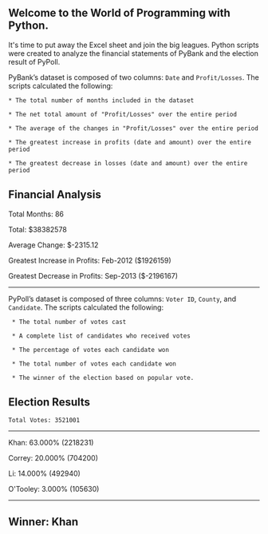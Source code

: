 
## Welcome to the World of Programming with Python.

It's time to put away the Excel sheet and join the big leagues. 
Python scripts were created to analyze the financial statements of PyBank and the election result of PyPoll.

  PyBank’s dataset is composed of two columns: `Date` and `Profit/Losses`.  The scripts calculated the following:
  
    * The total number of months included in the dataset
    
    * The net total amount of "Profit/Losses" over the entire period
    
    * The average of the changes in "Profit/Losses" over the entire period
    
    * The greatest increase in profits (date and amount) over the entire period
    
    * The greatest decrease in losses (date and amount) over the entire period

  Financial Analysis
  ----------------------------
  Total Months: 86
  
  Total: $38382578
  
  Average Change: $-2315.12
  
  Greatest Increase in Profits: Feb-2012 ($1926159)
  
  Greatest Decrease in Profits: Sep-2013 ($-2196167)
  
  
  -------------------------

PyPoll’s dataset is composed of three columns: `Voter ID`, `County`, and `Candidate`.  The scripts calculated the following:

     * The total number of votes cast
     
     * A complete list of candidates who received votes
     
     * The percentage of votes each candidate won
     
     * The total number of votes each candidate won
     
     * The winner of the election based on popular vote.

  Election Results
  -------------------------
    Total Votes: 3521001
  -------------------------
  
   Khan: 63.000% (2218231)
   
   Correy: 20.000% (704200)
   
   Li: 14.000% (492940)
   
   O'Tooley: 3.000% (105630)
      
   -------------------------
   Winner: Khan
  -------------------------
